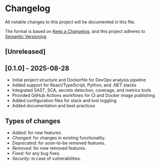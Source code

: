 # Changelog

All notable changes to this project will be documented in this file.

The format is based on [Keep a Changelog](https://keepachangelog.com/en/1.0.0/),
and this project adheres to [Semantic Versioning](https://semver.org/spec/v2.0.0.html).

## [Unreleased]

## [0.1.0] - 2025-08-28
- Initial project structure and Dockerfile for DevOps analysis pipeline
- Added support for React/TypeScript, Python, and .NET stacks
- Integrated SAST, SCA, secrets detection, coverage, and metrics tools
- Provided GitHub Actions workflows for CI and Docker image publishing
- Added configuration files for stack and tool toggling
- Added documentation and best practices


## Types of changes
- *Added*:  for new features.
- *Changed*: for changes in existing functionality.
- *Deprecated*: for soon-to-be removed features.
- *Removed*: for now removed features.
- *Fixed*: for any bug fixes.
- *Security*: in case of vulnerabilities.